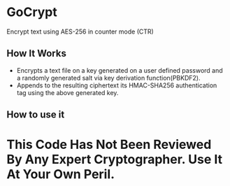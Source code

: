 # GoCrypt

Encrypt text using AES-256 in counter mode (CTR)

## How It Works

- Encrypts a text file on a key generated on a user defined password and a randomly generated salt via key derivation function(PBKDF2).
- Appends to the resulting ciphertext its HMAC-SHA256 authentication tag using the above generated key.

## How to use it

# This Code Has Not Been Reviewed By Any Expert Cryptographer. Use It At Your Own Peril.
